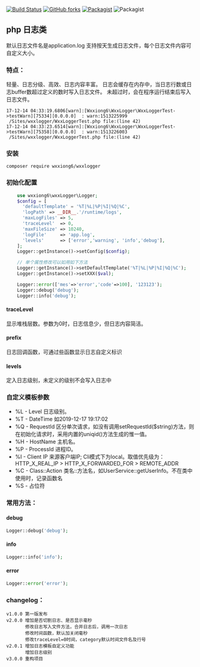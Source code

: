 [![Build Status](https://travis-ci.org/wxxiong6/wxxlogger.svg?branch=master)](https://travis-ci.org/wxxiong6/wxxlogger)
[![GitHub forks](https://img.shields.io/github/forks/wxxiong6/wxxlogger.svg)](https://github.com/wxxiong6/wxxlogger/network)
[![Packagist](https://img.shields.io/packagist/v/wxxiong6/wxxlogger.svg)](https://packagist.org/packages/wxxiong6/wxxlogger)
![Packagist](https://img.shields.io/packagist/dt/wxxiong6/wxxlogger)
## php 日志类

默认日志文件名是application.log
支持按天生成日志文件，每个日志文件内容可自定义大小。

### 特点：
轻量、日志分级、高效、日志内容丰富。
日志会缓存在内存中，当日志行数或日志buffer数超过定义的数时写入日志文件。
未超过时，会在程序运行结束后写入日志文件。

```
17-12-14 04:33:19.6806[warn]:[Wxxiong6\WxxLogger\WxxLoggerTest->testWarn][75334][0.0.0.0]  : warn:1513225999
 /Sites/wxxlogger/WxxLoggerTest.php file:(line 42)
17-12-14 04:33:23.6514[warn]:[Wxxiong6\WxxLogger\WxxLoggerTest->testWarn][75358][0.0.0.0]  : warn:1513226003
 /Sites/wxxlogger/WxxLoggerTest.php file:(line 42)
```

### 安装

```
composer require wxxiong6/wxxlogger
```
### 初始化配置
```PHP
    use wxxiong6\wxxLogger\Logger;
    $config = [
      'defaultTemplate' = '%T|%L|%P|%I|%Q|%C',
      'logPath' => __DIR__.'/runtime/logs',
      'maxLogFiles' => 5,
      'traceLevel'  => 0,
      'maxFileSize' => 10240,
      'logFile'     => 'app.log',
      'levels'      => ['error','warning', 'info','debug'],
    ];
    Logger::getInstance()->setConfig($config);

    // 单个属性修改可以如用如下方法
    Logger::getInstance()->setDefaultTemplate('%T|%L|%P|%I|%Q|%C');
    Logger::getInstance()->setXXX($val);

    Logger::error(['mes'=>'error','code'=>100], '123123');
    Logger::debug('debug');
    Logger::info('debug');
```
#### traceLevel
   显示堆栈层数。参数为0时，日志信息少，但日志内容简洁。
#### prefix
   日志回调函数，可通过些函数显示日志自定义标识
#### levels
   定入日志级别，未定义的级别不会写入日志中
 ### 自定义模板参数
 - %L - Level 日志级别。
 - %T - DateTime 如2019-12-17 19:17:02
 - %Q - RequestId 区分单次请求，如没有调用setRequestId($string)方法，则在初始化请求时，采用内置的uniqid()方法生成的惟一值。
 - %H - HostName 主机名。
 - %P - ProcessId 进程ID。
 - %I - Client IP 来源客户端IP; Cli模式下为local。取值优先级为：HTTP_X_REAL_IP > HTTP_X_FORWARDED_FOR > REMOTE_ADDR
 - %C - Class::Action 类名::方法名，如UserService::getUserInfo。不在类中使用时，记录函数名
 - %S - 占位符

### 常用方法：

####  debug
```PHP
Logger::debug('debug');
```
####  info
```PHP
Logger::info('info');
```
####  error
```PHP
Logger::error('error');
```
### changelog：
    v1.0.0 第一版发布
    v2.0.0 增加是否切割日志、是否显示毫秒
           修改日志写入文件方法，合并日志后，调用一次日志
           修改时间函数，默认加关闭毫秒
           修改traceLevel=0时间，category默认时间文件名及行号
    v2.0.1 增加日志模板自定义功能
           增加日志级别
    v3.0.0 重构项目

